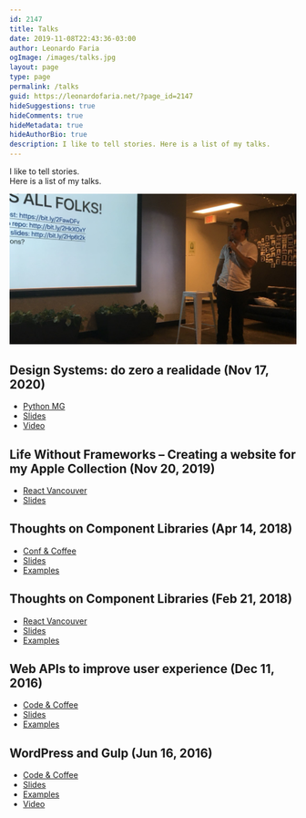 ```yaml
---
id: 2147
title: Talks
date: 2019-11-08T22:43:36-03:00
author: Leonardo Faria
ogImage: /images/talks.jpg
layout: page
type: page
permalink: /talks
guid: https://leonardofaria.net/?page_id=2147
hideSuggestions: true
hideComments: true
hideMetadata: true
hideAuthorBio: true
description: I like to tell stories. Here is a list of my talks.
---
```


<div class="intro mb-16">
<p>
I like to tell stories.<br/>
Here is a list of my talks.
</p>
</div>

<div class="full-width"><img alt="Talks" src="/images/talks.jpg" /></div>

## Design Systems: do zero a realidade (Nov 17, 2020)

* [Python MG](https://www.meetup.com/pt-BR/PythonMG/events/274489421/)
* [Slides](https://www.icloud.com/keynote/0A1VJ6XTaJ6Nsk1CX9HAKImpg#design-systems)
* [Video](https://youtu.be/BvuG6DeFN3w?t=2258)
## Life Without Frameworks – Creating a website for my Apple Collection (Nov 20, 2019)

* [React Vancouver](https://reactvancouver.com/event/november-2019-meetup)
* [Slides](http://bit.ly/collection-talk)

## Thoughts on Component Libraries (Apr 14, 2018)

* [Conf & Coffee](https://www.meetup.com/codecoffeeyvr/events/249207842/)
* [Slides](https://leonardofaria.github.io/building-a-react-component-library/)
* [Examples](https://github.com/leonardofaria/leozera-ui)

## Thoughts on Component Libraries (Feb 21, 2018)

* [React Vancouver](https://reactvancouver.com/event/february-2018-meetup)
* [Slides](https://leonardofaria.github.io/thoughts-on-component-libraries-react-vancouver/)
* [Examples](https://github.com/leonardofaria/leozera-ui)

## Web APIs to improve user experience (Dec 11, 2016)

* [Code & Coffee](https://www.meetup.com/codecoffeeyvr/events/235583183/)
* [Slides](https://leonardofaria.github.io/web-apis-to-improve-ux-slides/)
* [Examples](https://github.com/leonardofaria/web-apis-to-improve-ux)

## WordPress and Gulp (Jun 16, 2016)

* [Code & Coffee](https://www.meetup.com/codecoffeeyvr/events/231709823/)
* [Slides](https://leonardofaria.github.io/wordpress-gulp-meetup/)
* [Examples](https://github.com/leonardofaria/meetup-gulp)
* [Video](https://youtu.be/5bg9gBWwInQ?t=227)
